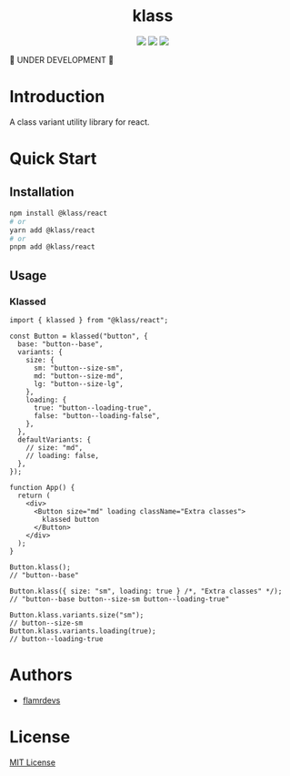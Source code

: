 <p align="center">
  <h1 align="center">klass</h1>
</p>

<p align="center">
  <a href="https://www.npmjs.com/package/@klass/react"><img src="https://badgen.net/npm/v/@klass/react"></a>
  <a href="https://bundlephobia.com/package/@klass/react"><img src="https://badgen.net/bundlephobia/minzip/@klass/react"></a>
  <a href="https://www.npmjs.com/package/@klass/react"><img src="https://badgen.net/npm/license/@klass/react"></a>
</p>

🚧 UNDER DEVELOPMENT 🚧

# Introduction

A class variant utility library for react.

# Quick Start

## Installation

```bash
npm install @klass/react
# or
yarn add @klass/react
# or
pnpm add @klass/react
```

## Usage

### Klassed

```tsx
import { klassed } from "@klass/react";

const Button = klassed("button", {
  base: "button--base",
  variants: {
    size: {
      sm: "button--size-sm",
      md: "button--size-md",
      lg: "button--size-lg",
    },
    loading: {
      true: "button--loading-true",
      false: "button--loading-false",
    },
  },
  defaultVariants: {
    // size: "md",
    // loading: false,
  },
});

function App() {
  return (
    <div>
      <Button size="md" loading className="Extra classes">
        klassed button
      </Button>
    </div>
  );
}

Button.klass();
// "button--base"

Button.klass({ size: "sm", loading: true } /*, "Extra classes" */);
// "button--base button--size-sm button--loading-true"

Button.klass.variants.size("sm");
// button--size-sm
Button.klass.variants.loading(true);
// button--loading-true
```

# Authors

- [flamrdevs](https://github.com/flamrdevs)

# License

[MIT License](./../../LICENSE)
